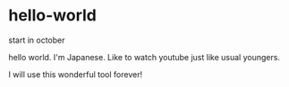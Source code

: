 # hello-world
start in october

hello world.
I'm Japanese.
Like to watch youtube just like usual youngers.

I will use this wonderful tool forever!
